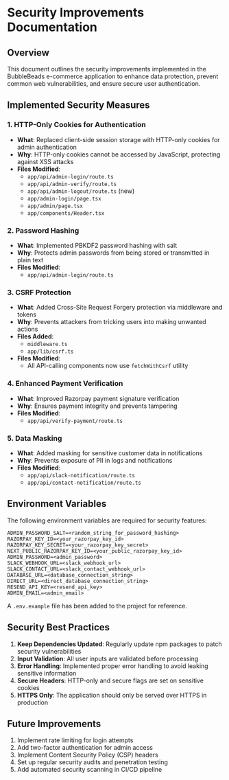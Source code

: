 # Security Improvements Documentation

## Overview

This document outlines the security improvements implemented in the BubbleBeads e-commerce application to enhance data protection, prevent common web vulnerabilities, and ensure secure user authentication.

## Implemented Security Measures

### 1. HTTP-Only Cookies for Authentication

- **What**: Replaced client-side session storage with HTTP-only cookies for admin authentication
- **Why**: HTTP-only cookies cannot be accessed by JavaScript, protecting against XSS attacks
- **Files Modified**:
  - `app/api/admin-login/route.ts`
  - `app/api/admin-verify/route.ts`
  - `app/api/admin-logout/route.ts` (new)
  - `app/admin-login/page.tsx`
  - `app/admin/page.tsx`
  - `app/components/Header.tsx`

### 2. Password Hashing

- **What**: Implemented PBKDF2 password hashing with salt
- **Why**: Protects admin passwords from being stored or transmitted in plain text
- **Files Modified**:
  - `app/api/admin-login/route.ts`

### 3. CSRF Protection

- **What**: Added Cross-Site Request Forgery protection via middleware and tokens
- **Why**: Prevents attackers from tricking users into making unwanted actions
- **Files Added**:
  - `middleware.ts`
  - `app/lib/csrf.ts`
- **Files Modified**:
  - All API-calling components now use `fetchWithCsrf` utility

### 4. Enhanced Payment Verification

- **What**: Improved Razorpay payment signature verification
- **Why**: Ensures payment integrity and prevents tampering
- **Files Modified**:
  - `app/api/verify-payment/route.ts`

### 5. Data Masking

- **What**: Added masking for sensitive customer data in notifications
- **Why**: Prevents exposure of PII in logs and notifications
- **Files Modified**:
  - `app/api/slack-notification/route.ts`
  - `app/api/contact-notification/route.ts`

## Environment Variables

The following environment variables are required for security features:

```
ADMIN_PASSWORD_SALT=<random_string_for_password_hashing>
RAZORPAY_KEY_ID=<your_razorpay_key_id>
RAZORPAY_KEY_SECRET=<your_razorpay_key_secret>
NEXT_PUBLIC_RAZORPAY_KEY_ID=<your_public_razorpay_key_id>
ADMIN_PASSWORD=<admin_password>
SLACK_WEBHOOK_URL=<slack_webhook_url>
SLACK_CONTACT_URL=<slack_contact_webhook_url>
DATABASE_URL=<database_connection_string>
DIRECT_URL=<direct_database_connection_string>
RESEND_API_KEY=<resend_api_key>
ADMIN_EMAIL=<admin_email>
```

A `.env.example` file has been added to the project for reference.

## Security Best Practices

1. **Keep Dependencies Updated**: Regularly update npm packages to patch security vulnerabilities
2. **Input Validation**: All user inputs are validated before processing
3. **Error Handling**: Implemented proper error handling to avoid leaking sensitive information
4. **Secure Headers**: HTTP-only and secure flags are set on sensitive cookies
5. **HTTPS Only**: The application should only be served over HTTPS in production

## Future Improvements

1. Implement rate limiting for login attempts
2. Add two-factor authentication for admin access
3. Implement Content Security Policy (CSP) headers
4. Set up regular security audits and penetration testing
5. Add automated security scanning in CI/CD pipeline